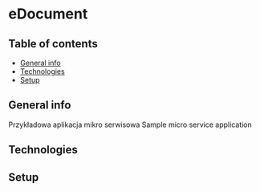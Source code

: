 # eDocument

## Table of contents
* [General info](#general-info)
* [Technologies](#technologies)
* [Setup](#setup)



## General info
Przykładowa aplikacja mikro serwisowa 
Sample micro service application

## Technologies








## Setup
